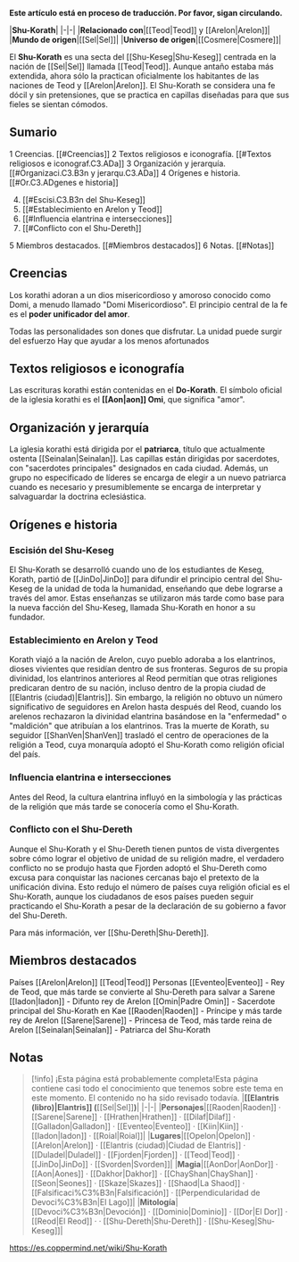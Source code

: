 **Este artículo está en proceso de traducción. Por favor, sigan circulando.**


|**Shu-Korath**|
|-|-|
|**Relacionado con**|[[Teod\|Teod]] y [[Arelon\|Arelon]]|
|**Mundo de origen**|[[Sel\|Sel]]|
|**Universo de origen**|[[Cosmere\|Cosmere]]|

El **Shu-Korath** es una secta del [[Shu-Keseg\|Shu-Keseg]] centrada en la nación de [[Sel\|Sel]] llamada [[Teod\|Teod]]. Aunque antaño estaba más extendida, ahora sólo la practican oficialmente los habitantes de las naciones de Teod y [[Arelon\|Arelon]]. El Shu-Korath se considera una fe dócil y sin pretensiones, que se practica en capillas diseñadas para que sus fieles se sientan cómodos.

## Sumario

1 Creencias. [[#Creencias]] 
2 Textos religiosos e iconografía. [[#Textos religiosos e iconograf.C3.ADa]] 
3 Organización y jerarquía. [[#Organizaci.C3.B3n y jerarqu.C3.ADa]] 
4 Orígenes e historia. [[#Or.C3.ADgenes e historia]] 

4. [[#Escisi.C3.B3n del Shu-Keseg]] 
4. [[#Establecimiento en Arelon y Teod]] 
4. [[#Influencia elantrina e intersecciones]] 
4. [[#Conflicto con el Shu-Dereth]] 


5 Miembros destacados. [[#Miembros destacados]] 
6 Notas. [[#Notas]] 


## Creencias
Los korathi adoran a un dios misericordioso y amoroso conocido como Domi, a menudo llamado "Domi Misericordioso". El principio central de la fe es el **poder unificador del amor**.




Todas las personalidades son dones que disfrutar.
La unidad puede surgir del esfuerzo
Hay que ayudar a los menos afortunados
## Textos religiosos e iconografía
Las escrituras korathi están contenidas en el **Do-Korath**.
El símbolo oficial de la iglesia korathi es el **[[Aon\|aon]] Omi**, que significa "amor". 

## Organización y jerarquía
La iglesia korathi está dirigida por el **patriarca**, título que actualmente ostenta [[Seinalan\|Seinalan]]. Las capillas están dirigidas por sacerdotes, con "sacerdotes principales" designados en cada ciudad. Además, un grupo no especificado de líderes se encarga de elegir a un nuevo patriarca cuando es necesario y presumiblemente se encarga de interpretar y salvaguardar la doctrina eclesiástica.

## Orígenes e historia
### Escisión del Shu-Keseg
El Shu-Korath se desarrolló cuando uno de los estudiantes de Keseg, Korath, partió de [[JinDo\|JinDo]] para difundir el principio central del Shu-Keseg de la unidad de toda la humanidad, enseñando que debe lograrse a través del amor. Estas enseñanzas se utilizaron más tarde como base para la nueva facción del Shu-Keseg, llamada Shu-Korath en honor a su fundador.

### Establecimiento en Arelon y Teod
Korath viajó a la nación de Arelon, cuyo pueblo adoraba a los elantrinos, dioses vivientes que residían dentro de sus fronteras. Seguros de su propia divinidad, los elantrinos anteriores al Reod permitían que otras religiones predicaran dentro de su nación, incluso dentro de la propia ciudad de [[Elantris (ciudad)\|Elantris]]. Sin embargo, la religión no obtuvo un número significativo de seguidores en Arelon hasta después del Reod, cuando los arelenos rechazaron la divinidad elantrina basándose en la "enfermedad" o "maldición" que atribuían a los elantrinos.
Tras la muerte de Korath, su seguidor [[ShanVen\|ShanVen]] trasladó el centro de operaciones de la religión a Teod, cuya monarquía adoptó el Shu-Korath como religión oficial del país.

### Influencia elantrina e intersecciones
Antes del Reod, la cultura elantrina influyó en la simbología y las prácticas de la religión que más tarde se conocería como el Shu-Korath.







### Conflicto con el Shu-Dereth
Aunque el Shu-Korath y el Shu-Dereth tienen puntos de vista divergentes sobre cómo lograr el objetivo de unidad de su religión madre, el verdadero conflicto no se produjo hasta que Fjorden adoptó el Shu-Dereth como excusa para conquistar las naciones cercanas bajo el pretexto de la unificación divina. Esto redujo el número de países cuya religión oficial es el Shu-Korath, aunque los ciudadanos de esos países pueden seguir practicando el Shu-Korath a pesar de la declaración de su gobierno a favor del Shu-Dereth. 

Para más información, ver [[Shu-Dereth\|Shu-Dereth]].
## Miembros destacados
Países
[[Arelon\|Arelon]]
[[Teod\|Teod]]
Personas
[[Eventeo\|Eventeo]] - Rey de Teod, que más tarde se convierte al Shu-Dereth para salvar a Sarene
[[Iadon\|Iadon]] - Difunto rey de Arelon
[[Omin\|Padre Omin]] - Sacerdote principal del Shu-Korath en Kae
[[Raoden\|Raoden]] - Príncipe y más tarde rey de Arelon
[[Sarene\|Sarene]] - Princesa de Teod, más tarde reina de Arelon
[[Seinalan\|Seinalan]] - Patriarca del Shu-Korath


## Notas

> [!info] ¡Esta página está probablemente completa!Esta página contiene casi todo el conocimiento que tenemos sobre este tema en este momento.
El contenido no ha sido revisado todavía.
|**[[Elantris (libro)\|Elantris]] (**[[Sel\|Sel]]**)**|
|-|-|
|**Personajes**|[[Raoden\|Raoden]] · [[Sarene\|Sarene]] · [[Hrathen\|Hrathen]] · [[Dilaf\|Dilaf]] · [[Galladon\|Galladon]] · [[Eventeo\|Eventeo]] · [[Kiin\|Kiin]] · [[Iadon\|Iadon]] · [[Roial\|Roial]]|
|**Lugares**|[[Opelon\|Opelon]] · [[Arelon\|Arelon]] · [[Elantris (ciudad)\|Ciudad de Elantris]] · [[Duladel\|Duladel]] · [[Fjorden\|Fjorden]] · [[Teod\|Teod]] · [[JinDo\|JinDo]] · [[Svorden\|Svorden]]|
|**Magia**|[[AonDor\|AonDor]] · [[Aon\|Aones]] · [[Dakhor\|Dakhor]] · [[ChayShan\|ChayShan]] · [[Seon\|Seones]] · [[Skaze\|Skazes]] · [[Shaod\|La Shaod]] · [[Falsificaci%C3%B3n\|Falsificación]] · [[Perpendicularidad de Devoci%C3%B3n\|El Lago]]|
|**Mitología**|[[Devoci%C3%B3n\|Devoción]] · [[Dominio\|Dominio]] · [[Dor\|El Dor]] · [[Reod\|El Reod]] ·  · [[Shu-Dereth\|Shu-Dereth]] · [[Shu-Keseg\|Shu-Keseg]]|



https://es.coppermind.net/wiki/Shu-Korath